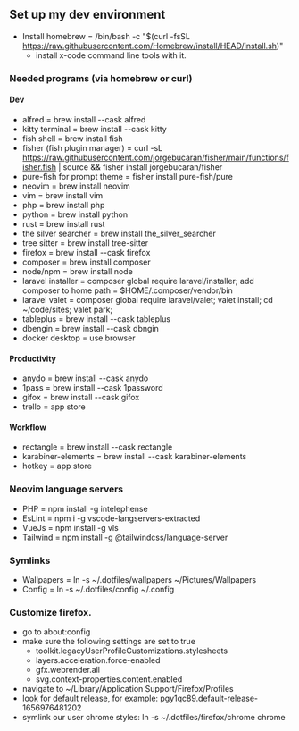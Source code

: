 ## Set up my dev environment
- Install homebrew = /bin/bash -c "$(curl -fsSL https://raw.githubusercontent.com/Homebrew/install/HEAD/install.sh)"
    - install x-code command line tools with it.

### Needed programs (via homebrew or curl)

#### Dev
- alfred = brew install --cask alfred
- kitty terminal = brew install --cask kitty
- fish shell = brew install fish
- fisher (fish plugin manager) = curl -sL https://raw.githubusercontent.com/jorgebucaran/fisher/main/functions/fisher.fish | source && fisher install jorgebucaran/fisher
- pure-fish for prompt theme = fisher install pure-fish/pure
- neovim = brew install neovim
- vim = brew install vim
- php = brew install php
- python = brew install python
- rust = brew install rust
- the silver searcher = brew install the_silver_searcher
- tree sitter = brew install tree-sitter
- firefox = brew install --cask firefox
- composer = brew install composer
- node/npm = brew install node
- laravel installer = composer global require laravel/installer; add composer to home path = $HOME/.composer/vendor/bin
- laravel valet = composer global require laravel/valet; valet install; cd ~/code/sites; valet park;
- tableplus = brew install --cask tableplus
- dbengin = brew install --cask dbngin
- docker desktop = use browser

#### Productivity
- anydo = brew install --cask anydo
- 1pass = brew install --cask 1password
- gifox = brew install --cask gifox
- trello = app store

#### Workflow
- rectangle = brew install --cask rectangle
- karabiner-elements = brew install --cask karabiner-elements
- hotkey = app store

### Neovim language servers
- PHP = npm install -g intelephense
- EsLint = npm i -g vscode-langservers-extracted
- VueJs = npm install -g vls
- Tailwind = npm install -g @tailwindcss/language-server

### Symlinks
- Wallpapers = ln -s ~/.dotfiles/wallpapers ~/Pictures/Wallpapers
- Config = ln -s ~/.dotfiles/config ~/.config

### Customize firefox.
- go to about:config
- make sure the following settings are set to true
    - toolkit.legacyUserProfileCustomizations.stylesheets
    - layers.acceleration.force-enabled
    - gfx.webrender.all
    - svg.context-properties.content.enabled
- navigate to ~/Library/Application Support/Firefox/Profiles
- look for default release, for example: pgy1qc89.default-release-1656976481202
- symlink our user chrome styles: ln -s ~/.dotfiles/firefox/chrome chrome
